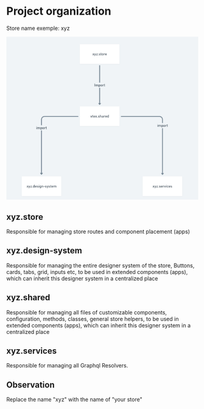 # Project organization

Store name exemple: xyz

![Project organization](./struct-folder.png "Project organization")

## xyz.store

Responsible for managing store routes and component placement (apps)

## xyz.design-system

Responsible for managing the entire designer system of the store, Buttons, cards, tabs, grid, inputs etc, to be used in extended components (apps), which can inherit this designer system in a centralized place

## xyz.shared

Responsible for managing all files of customizable components, configuration, methods, classes, general store helpers, to be used in extended components (apps), which can inherit this designer system in a centralized place

## xyz.services

Responsible for managing all Graphql Resolvers.

## Observation

Replace the name "xyz" with the name of "your store"


